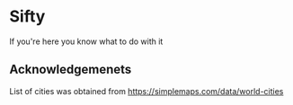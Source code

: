 # Sifty

If you're here you know what to do with it

## Acknowledgemenets

List of cities was obtained from https://simplemaps.com/data/world-cities

